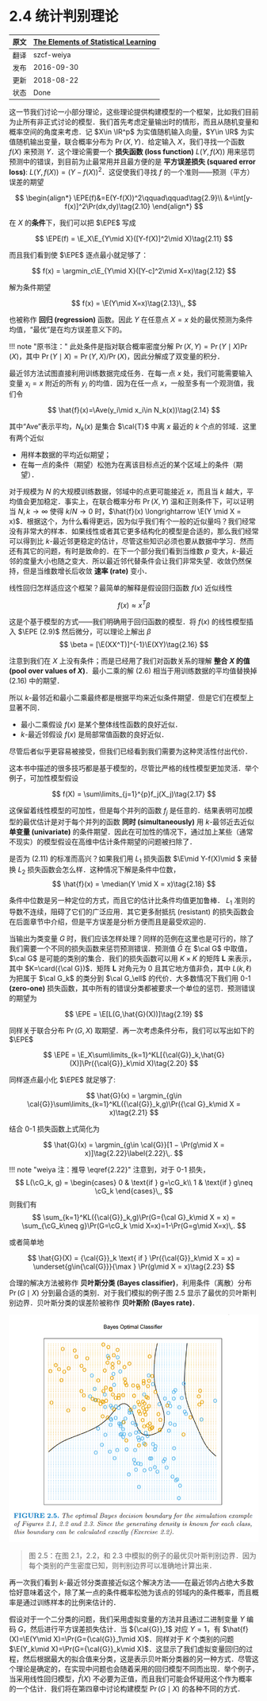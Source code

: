 # 2.4 统计判别理论

原文     | [The Elements of Statistical Learning](https://web.stanford.edu/~hastie/ElemStatLearn/printings/ESLII_print12.pdf#page=37)
      ---|---
翻译     | szcf-weiya
 发布 | 2016-09-30 
更新 | 2018-08-22
状态 | Done

这一节我们讨论一小部分理论，这些理论提供构建模型的一个框架，比如我们目前为止所有非正式讨论的模型．我们首先考虑定量输出时的情形，而且从随机变量和概率空间的角度来考虑．记 $X\in \IR^p$ 为实值随机输入向量，$Y\in \IR$ 为实值随机输出变量，联合概率分布为 $\Pr(X,Y)$．给定输入 $X$，我们寻找一个函数 $f(X)$ 来预测 $Y$．这个理论需要一个 **损失函数 (loss function)** $L(Y,f(X))$ 用来惩罚预测中的错误，到目前为止最常用并且最方便的是 **平方误差损失 (squared error loss)**: $L(Y,f(X))=(Y-f(X))^2$．这促使我们寻找 $f$ 的一个准则——预测（平方）误差的期望

$$
\begin{align*}
\EPE(f)&=E(Y-f(X))^2\qquad\qquad\tag{2.9}\\
&=\int[y-f(x)]^2\Pr(dx,dy)\tag{2.10}
\end{align*}
$$

在 $X$ 的**条件**下，我们可以把 $\EPE$ 写成

$$
\EPE(f) = \E_X\E_{Y\mid X}([Y-f(X)]^2\mid X)\tag{2.11}
$$

而且我们看到使 $\EPE$ 逐点最小就足够了：

$$
f(x) = \argmin_c\E_{Y\mid X}([Y-c]^2\mid X=x)\tag{2.12}
$$

解为条件期望

$$
f(x) = \E(Y\mid X=x)\tag{2.13}\,,
$$

也被称作 **回归 (regression)** 函数。因此 $Y$ 在任意点 $X=x$ 处的最优预测为条件均值，“最优”是在均方误差意义下的。

!!! note "原书注："
	此处条件是指对联合概率密度分解 $\Pr(X, Y ) = \Pr(Y \mid X)\Pr(X)$，其中 $\Pr(Y \mid X) = \Pr(Y, X)/\Pr(X)$，因此分解成了双变量的积分．

最近邻方法试图直接利用训练数据完成任务．在每一点 $x$ 处，我们可能需要输入变量 $x_i=x$ 附近的所有 $y_i$ 的均值．因为在任一点 $x$，一般至多有一个观测值，我们令

$$
\hat{f}(x)=\Ave(y_i\mid x_i\in N_k(x))\tag{2.14}
$$

其中“Ave”表示平均，$N_k(x)$ 是集合 $\cal{T}$ 中离 $x$ 最近的 $k$ 个点的邻域．这里有两个近似

- 用样本数据的平均近似期望；
- 在每一点的条件（期望）松弛为在离该目标点近的某个区域上的条件（期望）．

对于规模为 $N$ 的大规模训练数据，邻域中的点更可能接近 $x$，而且当 $k$ 越大，平均值会更加稳定．事实上，在联合概率分布 $\Pr(X,Y)$ 温和正则条件下，可以证明当 $N,k \longrightarrow \infty$ 使得 $k/N \longrightarrow 0$ 时，$\hat{f}(x) \longrightarrow \E(Y \mid X = x)$．根据这个，为什么看得更远，因为似乎我们有个一般的近似量吗？我们经常没有非常大的样本．如果线性或者其它更多结构化的模型是合适的，那么我们经常可以得到比 $k$-最近邻更稳定的估计，尽管这些知识必须也要从数据中学习．然而还有其它的问题，有时是致命的．在下一个部分我们看到当维数 $p$ 变大，$k$-最近邻的度量大小也随之变大．所以最近邻代替条件会让我们非常失望．收敛仍然保持，但是当维数增长后收敛 **速率 (rate)** 变小．

线性回归怎样适应这个框架？最简单的解释是假设回归函数 $f(x)$ 近似线性

$$
f(x)\approx x^T\beta\tag{2.15}
$$

这是个基于模型的方式——我们明确用于回归函数的模型．将 $f(x)$ 的线性模型插入 $\EPE (2.9)$ 然后微分，可以理论上解出 $\beta$
$$
\beta = [\E(XX^T)]^{-1}\E(XY)\tag{2.16}
$$

注意到我们在 $X$ 上没有条件；而是已经用了我们对函数关系的理解 **整合 $X$ 的值 (pool over values of $X$)**．最小二乘的解 $(2.6)$ 相当于用训练数据的平均值替换掉 $(2.16)$ 中的期望．

所以 $k$-最邻近和最小二乘最终都是根据平均来近似条件期望．但是它们在模型上显著不同．

- 最小二乘假设 $f(x)$ 是某个整体线性函数的良好近似．
- $k$-最近邻假设 $f(x)$ 是局部常值函数的良好近似．

尽管后者似乎更容易被接受，但我们已经看到我们需要为这种灵活性付出代价．

这本书中描述的很多技巧都是基于模型的，尽管比严格的线性模型更加灵活．举个例子，可加性模型假设

$$
f(X) = \sum\limits_{j=1}^{p}f_j(X_j)\tag{2.17}
$$

这保留着线性模型的可加性，但是每个并列的函数 $f_j$ 是任意的．结果表明可加模型的最优估计是对于每个并列的函数 **同时 (simultaneously)** 用 $k$-最邻近去近似 **单变量 (univariate)** 的条件期望．因此在可加性的情况下，通过加上某些（通常不现实）的模型假设在高维中估计条件期望的问题被扫除了．

是否为 $(2.11)$ 的标准而高兴？如果我们用 $L_1$ 损失函数 $\E\mid Y-f(X)\mid $ 来替换 $L_2$ 损失函数会怎么样．这种情况下解是条件中位数，
$$
\hat{f}(x) = \median(Y \mid X = x)\tag{2.18}
$$

条件中位数是另一种定位的方式，而且它的估计比条件均值更加鲁棒． $L_1$ 准则的导数不连续，阻碍了它们的广泛应用．其它更多耐抵抗 (resistant) 的损失函数会在后面章节中介绍，但是平方误差是分析方便而且是最受欢迎的．

当输出为类变量 $G$ 时，我们应该怎样处理？同样的范例在这里也是可行的，除了我们需要一个不同的损失函数来惩罚预测错误．预测值 $\hat{G}$ 在 $\cal G$ 中取值， $\cal G$ 是可能的类别的集合．我们的损失函数可以用 $K\times K$ 的矩阵 $\mathbf{L}$ 来表示，其中 $K=\card({\cal G})$．矩阵 $\mathbf{L}$ 对角元为 $0$ 且其它地方值非负，其中 $L(k,\ell)$ 为把属于 $\cal G_k$ 的类分到 $\cal G_\ell$ 的代价．大多数情况下我们用 $0$-$1$ **(zero-one)** 损失函数，其中所有的错误分类都被要求一个单位的惩罚．预测错误的期望为

$$
\EPE = \E[L(G,\hat{G}(X))]\tag{2.19}
$$

同样关于联合分布 $\Pr(G,X)$ 取期望．再一次考虑条件分布，我们可以写出如下的 $\EPE$

$$
\EPE = \E_X\sum\limits_{k=1}^KL[{\cal{G}}_k,\hat{G}(X)]\Pr({\cal{G}}_k\mid X)\tag{2.20}
$$

同样逐点最小化 $\EPE$ 就足够了:

$$
\hat{G}(x) = \argmin_{g\in \cal{G}}\sum\limits_{k=1}^KL({\cal{G}}_k,g)\Pr({\cal G}_k\mid X = x)\tag{2.21}
$$

结合 0-1 损失函数上式简化为

$$
\hat{G}(x) = \argmin_{g\in \cal{G}}[1 − \Pr(g\mid X = x)]\tag{2.22}\label{2.22}\,.
$$

!!! note "weiya 注：推导 \eqref{2.22}"
    注意到，对于 0-1 损失，
    $$
    L(\cG_k, g) = \begin{cases}
        0 & \text{if } g=\cG_k\\
        1 & \text{if } g\neq \cG_k
    \end{cases}\,,
    $$
    则我们有
    $$
    \sum_{k=1}^KL({\cal{G}}_k,g)\Pr(G={\cal G}_k\mid X = x) = \sum_{\cG_k\neq g}\Pr(G=\cG_k \mid X=x)=1-\Pr(G=g\mid X=x)\,.
    $$

或者简单地

$$
\hat{G}(X) = {\cal{G}}_k \text{ if } \Pr({\cal{G}}_k\mid X = x) = \underset{g\in{\cal{G}}}{\max } \Pr(g\mid X = x)\tag{2.23}
$$

合理的解决方法被称作 **贝叶斯分类 (Bayes classifier)**，利用条件（离散）分布 $\Pr(G\mid X)$ 分到最合适的类别．对于我们模拟的例子图 2.5 显示了最优的贝叶斯判别边界．贝叶斯分类的误差阶被称作 **贝叶斯阶 (Bayes rate)**．

![](../img/02/fig2.5.png)

> 图 2.5：在图 2.1，2.2，和 2.3 中模拟的例子的最优贝叶斯判别边界．因为每个类别的产生密度已知，则判别边界可以准确地计算出来．

再一次我们看到 $k$-最近邻分类直接近似这个解决方法——在最近邻内占绝大多数恰好意味着这个，除了某一点的条件概率松弛为该点的邻域内的条件概率，而且概率是通过训练样本的比例来估计的．

假设对于一个二分类的问题，我们采用虚拟变量的方法并且通过二进制变量 $Y$ 编码 $G$，然后进行平方误差损失估计．当 ${\cal{G}}_1$ 对应 $Y=1$，有 $\hat{f}(X)=\E(Y\mid X)=\Pr(G={\cal{G}}_1\mid X)$．同样对于 $K$ 个类别的问题 $\E(Y_k\mid X)=\Pr(G={\cal{G}}_k\mid X)$．这显示了我们虚拟变量回归的过程，然后根据最大的拟合值来分类，这是表示贝叶斯分类器的另一种方式．尽管这个理论是确定的，在实现中问题也会随着采用的回归模型不同而出现．举个例子，当采用线性回归模型，$\hat{f}(X)$ 不必要为正值，而且我们可能会怀疑用这个作为概率的一个估计．我们将在第四章中讨论构建模型 $\Pr(G\mid X)$ 的各种不同的方式．
